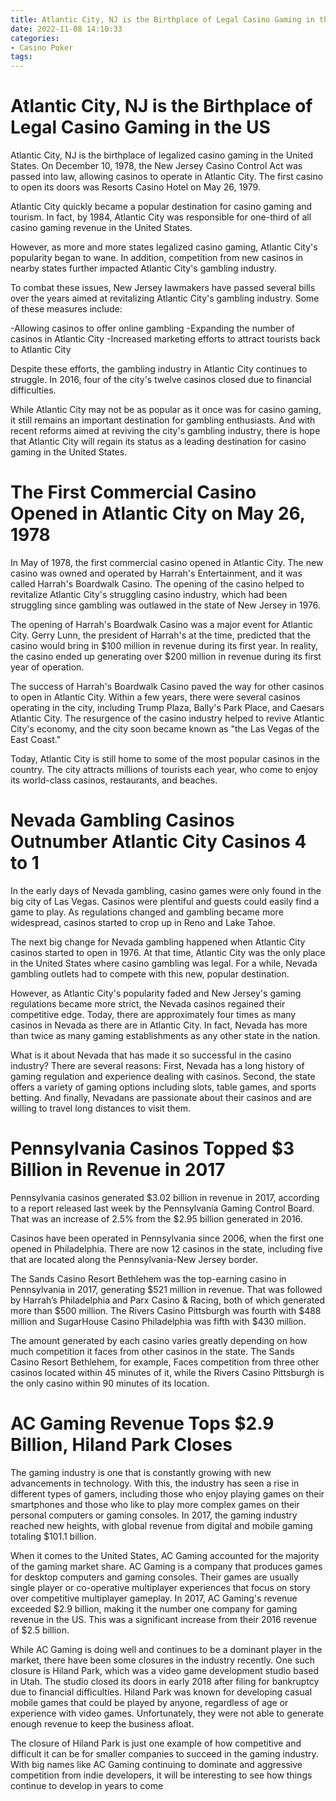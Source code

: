 ```yaml
---
title: Atlantic City, NJ is the Birthplace of Legal Casino Gaming in the US
date: 2022-11-08 14:10:33
categories:
- Casino Poker
tags:
---
```



#  Atlantic City, NJ is the Birthplace of Legal Casino Gaming in the US

Atlantic City, NJ is the birthplace of legalized casino gaming in the United States. On December 10, 1978, the New Jersey Casino Control Act was passed into law, allowing casinos to operate in Atlantic City. The first casino to open its doors was Resorts Casino Hotel on May 26, 1979.

Atlantic City quickly became a popular destination for casino gaming and tourism. In fact, by 1984, Atlantic City was responsible for one-third of all casino gaming revenue in the United States.

However, as more and more states legalized casino gaming, Atlantic City's popularity began to wane. In addition, competition from new casinos in nearby states further impacted Atlantic City's gambling industry.

To combat these issues, New Jersey lawmakers have passed several bills over the years aimed at revitalizing Atlantic City's gambling industry. Some of these measures include:

-Allowing casinos to offer online gambling
-Expanding the number of casinos in Atlantic City
-Increased marketing efforts to attract tourists back to Atlantic City

Despite these efforts, the gambling industry in Atlantic City continues to struggle. In 2016, four of the city's twelve casinos closed due to financial difficulties.

While Atlantic City may not be as popular as it once was for casino gaming, it still remains an important destination for gambling enthusiasts. And with recent reforms aimed at reviving the city's gambling industry, there is hope that Atlantic City will regain its status as a leading destination for casino gaming in the United States.

#  The First Commercial Casino Opened in Atlantic City on May 26, 1978

In May of 1978, the first commercial casino opened in Atlantic City. The new casino was owned and operated by Harrah's Entertainment, and it was called Harrah's Boardwalk Casino. The opening of the casino helped to revitalize Atlantic City's struggling casino industry, which had been struggling since gambling was outlawed in the state of New Jersey in 1976.

The opening of Harrah's Boardwalk Casino was a major event for Atlantic City. Gerry Lunn, the president of Harrah's at the time, predicted that the casino would bring in $100 million in revenue during its first year. In reality, the casino ended up generating over $200 million in revenue during its first year of operation.

The success of Harrah's Boardwalk Casino paved the way for other casinos to open in Atlantic City. Within a few years, there were several casinos operating in the city, including Trump Plaza, Bally's Park Place, and Caesars Atlantic City. The resurgence of the casino industry helped to revive Atlantic City's economy, and the city soon became known as "the Las Vegas of the East Coast."

Today, Atlantic City is still home to some of the most popular casinos in the country. The city attracts millions of tourists each year, who come to enjoy its world-class casinos, restaurants, and beaches.

#  Nevada Gambling Casinos Outnumber Atlantic City Casinos 4 to 1

In the early days of Nevada gambling, casino games were only found in the big city of Las Vegas. Casinos were plentiful and guests could easily find a game to play. As regulations changed and gambling became more widespread, casinos started to crop up in Reno and Lake Tahoe.

The next big change for Nevada gambling happened when Atlantic City casinos started to open in 1976. At that time, Atlantic City was the only place in the United States where casino gambling was legal. For a while, Nevada gambling outlets had to compete with this new, popular destination.

However, as Atlantic City's popularity faded and New Jersey's gaming regulations became more strict, the Nevada casinos regained their competitive edge. Today, there are approximately four times as many casinos in Nevada as there are in Atlantic City. In fact, Nevada has more than twice as many gaming establishments as any other state in the nation.

What is it about Nevada that has made it so successful in the casino industry? There are several reasons: First, Nevada has a long history of gaming regulation and experience dealing with casinos. Second, the state offers a variety of gaming options including slots, table games, and sports betting. And finally, Nevadans are passionate about their casinos and are willing to travel long distances to visit them.

#  Pennsylvania Casinos Topped $3 Billion in Revenue in 2017

Pennsylvania casinos generated $3.02 billion in revenue in 2017, according to a report released last week by the Pennsylvania Gaming Control Board. That was an increase of 2.5% from the $2.95 billion generated in 2016.

Casinos have been operated in Pennsylvania since 2006, when the first one opened in Philadelphia. There are now 12 casinos in the state, including five that are located along the Pennsylvania-New Jersey border.

The Sands Casino Resort Bethlehem was the top-earning casino in Pennsylvania in 2017, generating $521 million in revenue. That was followed by Harrah’s Philadelphia and Parx Casino & Racing, both of which generated more than $500 million. The Rivers Casino Pittsburgh was fourth with $488 million and SugarHouse Casino Philadelphia was fifth with $430 million.

The amount generated by each casino varies greatly depending on how much competition it faces from other casinos in the state. The Sands Casino Resort Bethlehem, for example, Faces competition from three other casinos located within 45 minutes of it, while the Rivers Casino Pittsburgh is the only casino within 90 minutes of its location.

#  AC Gaming Revenue Tops $2.9 Billion, Hiland Park Closes

The gaming industry is one that is constantly growing with new advancements in technology. With this, the industry has seen a rise in different types of gamers, including those who enjoy playing games on their smartphones and those who like to play more complex games on their personal computers or gaming consoles. In 2017, the gaming industry reached new heights, with global revenue from digital and mobile gaming totaling $101.1 billion.

When it comes to the United States, AC Gaming accounted for the majority of the gaming market share. AC Gaming is a company that produces games for desktop computers and gaming consoles. Their games are usually single player or co-operative multiplayer experiences that focus on story over competitive multiplayer gameplay. In 2017, AC Gaming's revenue exceeded $2.9 billion, making it the number one company for gaming revenue in the US. This was a significant increase from their 2016 revenue of $2.5 billion.

While AC Gaming is doing well and continues to be a dominant player in the market, there have been some closures in the industry recently. One such closure is Hiland Park, which was a video game development studio based in Utah. The studio closed its doors in early 2018 after filing for bankruptcy due to financial difficulties. Hiland Park was known for developing casual mobile games that could be played by anyone, regardless of age or experience with video games. Unfortunately, they were not able to generate enough revenue to keep the business afloat.

The closure of Hiland Park is just one example of how competitive and difficult it can be for smaller companies to succeed in the gaming industry. With big names like AC Gaming continuing to dominate and aggressive competition from indie developers, it will be interesting to see how things continue to develop in years to come